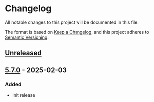 # Changelog
All notable changes to this project will be documented in this file.

The format is based on [Keep a Changelog](https://keepachangelog.com/en/1.0.0/),
and this project adheres to [Semantic Versioning](https://semver.org/spec/v2.0.0.html).

## [Unreleased]

## [5.7.0] - 2025-02-03
### Added
- Init release

[Unreleased]: https://github.com/subquery/subql-starknet/compare/types-starknet/5.7.0...HEAD
[5.7.0]: https://github.com/subquery/subql-starknet/releases/tag/types-starknet/5.7.0
